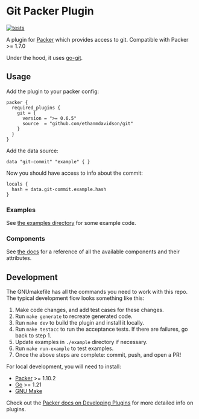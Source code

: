 # Git Packer Plugin

[![tests](https://github.com/ethanmdavidson/packer-plugin-git/actions/workflows/run-tests.yml/badge.svg)](https://github.com/ethanmdavidson/packer-plugin-git/actions/workflows/run-tests.yml)

A plugin for [Packer](https://www.packer.io/) which provides access to git. Compatible with Packer >= 1.7.0

Under the hood, it uses [go-git](https://github.com/go-git/go-git).

## Usage

Add the plugin to your packer config:

```hcl
packer {
  required_plugins {
    git = {
      version = ">= 0.6.5"
      source  = "github.com/ethanmdavidson/git"
    }
  }
}
```

Add the data source:

```hcl
data "git-commit" "example" { }
```

Now you should have access to info about the commit:

```hcl
locals {
  hash = data.git-commit.example.hash
}
```

### Examples

See [the examples directory](example) for some example code.

### Components

See [the docs](docs/README.md) for a reference of all the available
components and their attributes.

## Development

The GNUmakefile has all the commands you need to work with this repo.
The typical development flow looks something like this:

1) Make code changes, and add test cases for these changes.
2) Run `make generate` to recreate generated code.
2) Run `make dev` to build the plugin and install it locally.
3) Run `make testacc` to run the acceptance tests. If there are failures, go back to step 1.
4) Update examples in `./example` directory if necessary.
5) Run `make run-example` to test examples.
6) Once the above steps are complete: commit, push, and open a PR!

For local development, you will need to install:
- [Packer](https://learn.hashicorp.com/tutorials/packer/get-started-install-cli) >= 1.10.2
- [Go](https://golang.org/doc/install) >= 1.21
- [GNU Make](https://www.gnu.org/software/make/)

Check out the [Packer docs on Developing Plugins](https://developer.hashicorp.com/packer/docs/plugins/creation)
for more detailed info on plugins.

